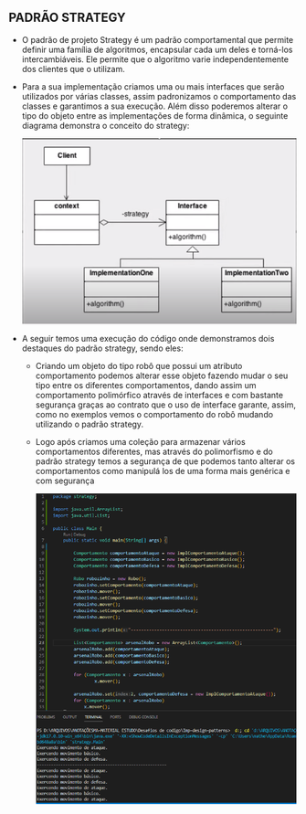 ## PADRÃO STRATEGY

- O padrão de projeto Strategy é um padrão comportamental que permite definir uma família de algoritmos, encapsular cada um deles e torná-los intercambiáveis. Ele permite que o algoritmo varie independentemente dos clientes que o utilizam.

- Para a sua implementação criamos uma ou mais interfaces que serão utilizados por várias classes, assim padronizamos o comportamento das classes e garantimos a sua execução. Além disso poderemos alterar o tipo do objeto entre as implementações de forma dinâmica, o seguinte diagrama demonstra o conceito do strategy:

    ![alt text](image.png)

- A seguir temos uma execução do código onde demonstramos dois destaques do padrão strategy, sendo eles:
    - Criando um objeto do tipo robô que possui um atributo comportamento podemos alterar esse objeto fazendo mudar o seu tipo entre os diferentes comportamentos, dando assim um comportamento polimórfico através de interfaces e com bastante segurança graças ao contrato que o uso de interface garante, assim, como no exemplos vemos o comportamento do robô mudando utilizando o padrão strategy.


    - Logo após criamos uma coleção para armazenar vários comportamentos diferentes, mas através do polimorfismo e do padrão strategy temos a segurança de que podemos tanto alterar os comportamentos como manipulá los de uma forma mais genérica e com segurança


        ![alt text](image-1.png)